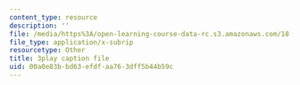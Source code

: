 ```yaml
---
content_type: resource
description: ''
file: /media/https%3A/open-learning-course-data-rc.s3.amazonaws.com/18-01sc-single-variable-calculus-fall-2010/00a0e83bbd63efdfaa763dff5b44b59c_4Q37iOyBq44.srt
file_type: application/x-subrip
resourcetype: Other
title: 3play caption file
uid: 00a0e83b-bd63-efdf-aa76-3dff5b44b59c
---
```

